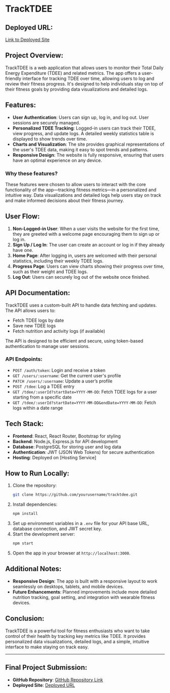 # TrackTDEE

## Deployed URL:

[Link to Deployed Site](https://capstone2final-bcb13c416cad.herokuapp.com/)

## Project Overview:

TrackTDEE is a web application that allows users to monitor their Total Daily Energy Expenditure (TDEE) and related metrics. The app offers a user-friendly interface for tracking TDEE over time, allowing users to log and review their fitness progress. It's designed to help individuals stay on top of their fitness goals by providing data visualizations and detailed logs.

## Features:

-   **User Authentication**: Users can sign up, log in, and log out. User sessions are securely managed.
-   **Personalized TDEE Tracking**: Logged-in users can track their TDEE, view progress, and update logs. A detailed weekly statistics table is displayed to show trends over time.
-   **Charts and Visualization**: The site provides graphical representations of the user's TDEE data, making it easy to spot trends and patterns.
-   **Responsive Design**: The website is fully responsive, ensuring that users have an optimal experience on any device.

### Why these features?

These features were chosen to allow users to interact with the core functionality of the app—tracking fitness metrics—in a personalized and intuitive way. Data visualizations and detailed logs help users stay on track and make informed decisions about their fitness journey.

## User Flow:

1. **Non-Logged-in User**: When a user visits the website for the first time, they are greeted with a welcome page encouraging them to sign up or log in.
2. **Sign Up / Log In**: The user can create an account or log in if they already have one.
3. **Home Page**: After logging in, users are welcomed with their personal statistics, including their weekly TDEE logs.
4. **Progress Page**: Users can view charts showing their progress over time, such as their weight and TDEE logs.
5. **Log Out**: Users can securely log out of the website once finished.

## API Documentation:

TrackTDEE uses a custom-built API to handle data fetching and updates. The API allows users to:

-   Fetch TDEE logs by date
-   Save new TDEE logs
-   Fetch nutrition and activity logs (if available)

The API is designed to be efficient and secure, using token-based authentication to manage user sessions.

### API Endpoints:

-   `POST /auth/token`: Login and receive a token
-   `GET /users/:username`: Get the current user's profile
-   `PATCH /users/:username`: Update a user’s profile
-   `POST /tdee`: Log a TDEE entry
-   `GET /tdee/:userId?startDate=YYYY-MM-DD`: Fetch TDEE logs for a user starting from a specific date
-   `GET /tdee/:userId?startDate=YYYY-MM-DD&endDate=YYYY-MM-DD`: Fetch logs within a date range

## Tech Stack:

-   **Frontend**: React, React Router, Bootstrap for styling
-   **Backend**: Node.js, Express.js for API development
-   **Database**: PostgreSQL for storing user and log data
-   **Authentication**: JWT (JSON Web Tokens) for secure authentication
-   **Hosting**: Deployed on [Hosting Service]

## How to Run Locally:

1. Clone the repository:
    ```bash
    git clone https://github.com/yourusername/tracktdee.git
    ```
2. Install dependencies:
    ```bash
    npm install
    ```
3. Set up environment variables in a `.env` file for your API base URL, database connection, and JWT secret key.
4. Start the development server:
    ```bash
    npm start
    ```
5. Open the app in your browser at `http://localhost:3000`.

## Additional Notes:

-   **Responsive Design**: The app is built with a responsive layout to work seamlessly on desktops, tablets, and mobile devices.
-   **Future Enhancements**: Planned improvements include more detailed nutrition tracking, goal setting, and integration with wearable fitness devices.

## Conclusion:

TrackTDEE is a powerful tool for fitness enthusiasts who want to take control of their health by tracking key metrics like TDEE. It provides personalized data visualizations, detailed logs, and a simple, intuitive interface to make staying on track easy.

---

## Final Project Submission:

-   **GitHub Repository**: [GitHub Repository Link](https://github.com/yourusername/tracktdee)
-   **Deployed Site**: [Deployed URL](https://your-app-url.com)
